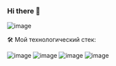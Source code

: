 ### Hi there 👋
![image](https://github.com/l-plutarch/l-plutarch/assets/155809159/6e4b9fcc-f5c2-49fc-a40c-f13bce68d7cc)


🛠️ Мой технологический стек:


![image](https://github.com/l-plutarch/l-plutarch/assets/155809159/33304747-cab4-45a8-8bd6-a7f1c2214b38)
![image](https://github.com/l-plutarch/l-plutarch/assets/155809159/cea3d4f4-768b-43a3-81f5-8de5316d1f12)
![image](https://github.com/l-plutarch/l-plutarch/assets/155809159/8e5b8210-341b-48f1-8a1c-e69493789607)
![image](https://github.com/l-plutarch/l-plutarch/assets/155809159/a047ed20-bab4-45bf-bd45-06b63c202044)

<!--
**l-plutarch/l-plutarch** is a ✨ _special_ ✨ repository because its `README.md` (this file) appears on your GitHub profile.

Here are some ideas to get you started:

- 🔭 I’m currently working on ...
- 🌱 I’m currently learning ...
- 👯 I’m looking to collaborate on ...
- 🤔 I’m looking for help with ...
- 💬 Ask me about ...
- 📫 How to reach me: ...
- 😄 Pronouns: ...
- ⚡ Fun fact: ...
-->
